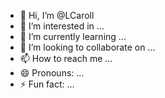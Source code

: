 - 👋 Hi, I’m @LCaroll
- 👀 I’m interested in ...
- 🌱 I’m currently learning ...
- 💞️ I’m looking to collaborate on ...
- 📫 How to reach me ...
- 😄 Pronouns: ...
- ⚡ Fun fact: ...

<!---
LCaroll/LCaroll is a ✨ special ✨ repository because its `README.md` (this file) appears on your GitHub profile.
You can click the Preview link to take a look at your changes.
--->
